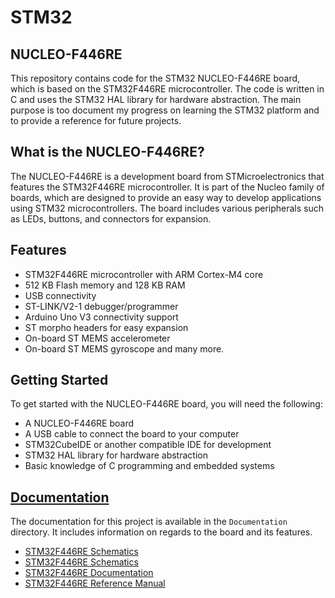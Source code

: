# STM32 

## NUCLEO-F446RE

This repository contains code for the STM32 NUCLEO-F446RE board, which is based on the STM32F446RE microcontroller. The code is written in C and uses the STM32 HAL library for hardware abstraction. The main purpose is too document my progress on learning the STM32 platform and to provide a reference for future projects.

## What is the NUCLEO-F446RE?
The NUCLEO-F446RE is a development board from STMicroelectronics that features the STM32F446RE microcontroller. It is part of the Nucleo family of boards, which are designed to provide an easy way to develop applications using STM32 microcontrollers. The board includes various peripherals such as LEDs, buttons, and connectors for expansion.

## Features
- STM32F446RE microcontroller with ARM Cortex-M4 core
- 512 KB Flash memory and 128 KB RAM
- USB connectivity
- ST-LINK/V2-1 debugger/programmer
- Arduino Uno V3 connectivity support
- ST morpho headers for easy expansion
- On-board ST MEMS accelerometer
- On-board ST MEMS gyroscope and many more.

## Getting Started
To get started with the NUCLEO-F446RE board, you will need the following:
- A NUCLEO-F446RE board
- A USB cable to connect the board to your computer
- STM32CubeIDE or another compatible IDE for development
- STM32 HAL library for hardware abstraction
- Basic knowledge of C programming and embedded systems





## [Documentation](#documentation)
The documentation for this project is available in the `Documentation` directory. It includes information on regards to the board and its features.

- [STM32F446RE Schematics](Documentation/mb1136-default-c03_schematic.pdf)
- [STM32F446RE Schematics](Documentation/mb1136-default-c04_schematic.pdf)
- [STM32F446RE Documentation](Documentation/stm32f446mc.pdf)
- [STM32F446RE Reference Manual](Documentation/um1724-stm32-nucleo64-boards-mb1136-stmicroelectronics.pdf)

